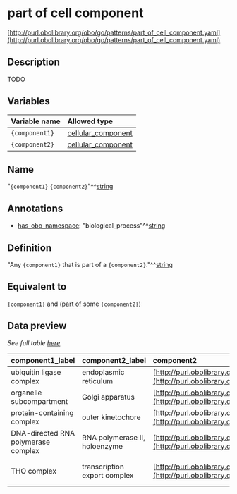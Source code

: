 # part of cell component

[http://purl.obolibrary.org/obo/go/patterns/part_of_cell_component.yaml](http://purl.obolibrary.org/obo/go/patterns/part_of_cell_component.yaml)

## Description

TODO




## Variables

| Variable name | Allowed type |
|:--------------|:-------------|
| `{component1}` | [cellular_component](http://purl.obolibrary.org/obo/GO_0005575) |
| `{component2}` | [cellular_component](http://purl.obolibrary.org/obo/GO_0005575) |

## Name

"`{component1}` `{component2}`"^^[string](http://www.w3.org/2001/XMLSchema#string)

## Annotations

- [has_obo_namespace](http://www.geneontology.org/formats/oboInOwl#hasOBONamespace): "biological_process"^^[string](http://www.w3.org/2001/XMLSchema#string)

## Definition

"Any `{component1}` that is part of a `{component2}`."^^[string](http://www.w3.org/2001/XMLSchema#string)

## Equivalent to

`{component1}`  and ([part of](http://purl.obolibrary.org/obo/BFO_0000050) some `{component2}`)







## Data preview

*See full table [here](https://github.com/geneontology/go-ontology/tree/master/src/design_patterns/part_of_cell_component.tsv)*

| component1_label | component2_label | component2 | component1 | defined_class_label | defined_class |
|:--|:--|:--|:--|:--|:--|
| ubiquitin ligase complex | endoplasmic reticulum | [http://purl.obolibrary.org/obo/GO_0005783](http://purl.obolibrary.org/obo/GO_0005783) | [http://purl.obolibrary.org/obo/GO_0000151](http://purl.obolibrary.org/obo/GO_0000151) | ER ubiquitin ligase complex | [http://purl.obolibrary.org/obo/GO_0000835](http://purl.obolibrary.org/obo/GO_0000835) |
| organelle subcompartment | Golgi apparatus | [http://purl.obolibrary.org/obo/GO_0005794](http://purl.obolibrary.org/obo/GO_0005794) | [http://purl.obolibrary.org/obo/GO_0031984](http://purl.obolibrary.org/obo/GO_0031984) | Golgi apparatus subcompartment | [http://purl.obolibrary.org/obo/GO_0098791](http://purl.obolibrary.org/obo/GO_0098791) |
| protein-containing complex | outer kinetochore | [http://purl.obolibrary.org/obo/GO_0000940](http://purl.obolibrary.org/obo/GO_0000940) | [http://purl.obolibrary.org/obo/GO_0032991](http://purl.obolibrary.org/obo/GO_0032991) | Knl1/Spc105 complex | [http://purl.obolibrary.org/obo/GO_0180019](http://purl.obolibrary.org/obo/GO_0180019) |
| DNA-directed RNA polymerase complex | RNA polymerase II, holoenzyme | [http://purl.obolibrary.org/obo/GO_0016591](http://purl.obolibrary.org/obo/GO_0016591) | [http://purl.obolibrary.org/obo/GO_0000428](http://purl.obolibrary.org/obo/GO_0000428) | RNA polymerase II, core complex | [http://purl.obolibrary.org/obo/GO_0005665](http://purl.obolibrary.org/obo/GO_0005665) |
| THO complex | transcription export complex | [http://purl.obolibrary.org/obo/GO_0000346](http://purl.obolibrary.org/obo/GO_0000346) | [http://purl.obolibrary.org/obo/GO_0000347](http://purl.obolibrary.org/obo/GO_0000347) | THO complex part of transcription export complex | [http://purl.obolibrary.org/obo/GO_0000445](http://purl.obolibrary.org/obo/GO_0000445) |

